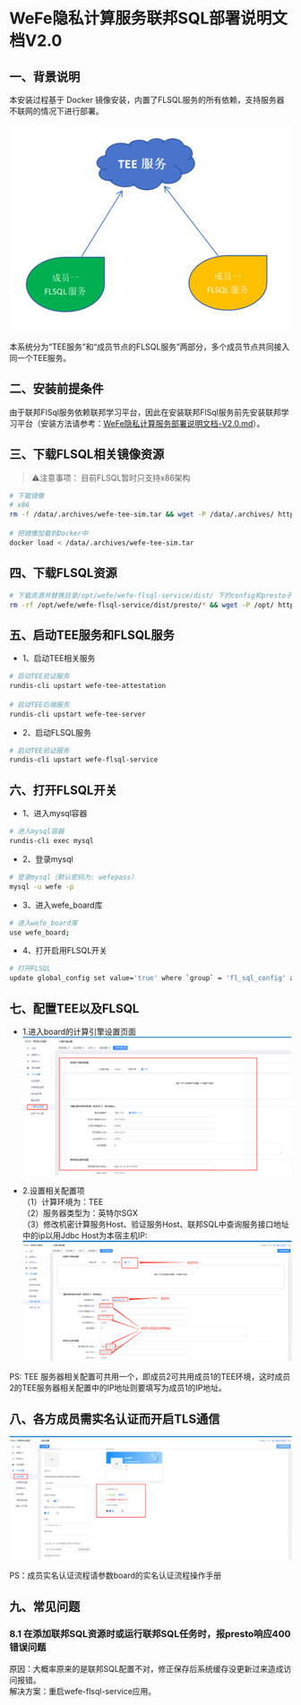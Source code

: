 # WeFe隐私计算服务联邦SQL部署说明文档V2.0

## 一、背景说明

本安装过程基于 Docker 镜像安装，内置了FLSQL服务的所有依赖，支持服务器不联网的情况下进行部署。  

![rundis-cli ps结果](images/FLSQL结构.png)  

本系统分为“TEE服务”和“成员节点的FLSQL服务”两部分，多个成员节点共同接入同一个TEE服务。

## 二、安装前提条件
由于联邦FlSql服务依赖联邦学习平台，因此在安装联邦FlSql服务前先安装联邦学习平台（安装方法请参考：[WeFe隐私计算服务部署说明文档-V2.0.md](WeFe隐私计算服务部署说明文档-V2.0.md)）。

## 三、下载FLSQL相关镜像资源
> ⚠️注意事项：
> 目前FLSQL暂时只支持x86架构

```bash
# 下载镜像
# x86
rm -f /data/.archives/wefe-tee-sim.tar && wget -P /data/.archives/ https://welab-wefe-release.obs.cn-south-1.myhuaweicloud.com/deploy/3.8.3/x86_64/wefe-tee-sim.tar

# 把镜像加载到Docker中
docker load < /data/.archives/wefe-tee-sim.tar
```

## 四、下载FLSQL资源
```bash
# 下载资源并替换目录/opt/wefe/wefe-flsql-service/dist/ 下的config和presto子目录
rm -rf /opt/wefe/wefe-flsql-service/dist/presto/* && wget -P /opt/ https://welab-wefe-release.obs.myhuaweicloud.com/deploy/3.8.5/wefe-deploy-flsql-dist-v3.8.5.tar && tar -xvf /opt/wefe-deploy-flsql-dist-v3.8.5.tar -C /opt/wefe/wefe-flsql-service/dist/presto/
```

## 五、启动TEE服务和FLSQL服务
- 1、启动TEE相关服务
```bash
# 启动TEE验证服务
rundis-cli upstart wefe-tee-attestation

# 启动TEE后端服务
rundis-cli upstart wefe-tee-server
```
- 2、启动FLSQL服务
```bash
# 启动TEE验证服务
rundis-cli upstart wefe-flsql-service
```

## 六、打开FLSQL开关
- 1、进入mysql容器
```bash
# 进入mysql容器
rundis-cli exec mysql
```
- 2、登录mysql
```bash
# 登录mysql（默认密码为: wefepass）
mysql -u wefe -p
```
- 3、进入wefe_board库
```bash
# 进入wefe_board库
use wefe_board;
```
- 4、打开启用FLSQL开关
```bash
# 打开FLSQL
update global_config set value='true' where `group` = 'fl_sql_config' and name = 'enable';
```

## 七、配置TEE以及FLSQL

- 1.进入board的计算引擎设置页面
![计算引擎设置页面](images/board-calculation_engine_config.png)  

- 2.设置相关配置项  
（1）计算环境为：TEE  
（2）服务器类型为：英特尔SGX  
（3）修改机密计算服务Host、验证服务Host、联邦SQL中查询服务接口地址中的ip以用Jdbc Host为本宿主机IP:    
![计算引擎设置页面](images/board-calculation_engine_config-update.png)

PS: TEE 服务器相关配置可共用一个，即成员2可共用成员1的TEE环境，这时成员2的TEE服务器相关配置中的IP地址则要填写为成员1的IP地址。

## 八、各方成员需实名认证而开启TLS通信
![成员实名认证](images/board-member-auth-tls.png)

PS：成员实名认证流程请参数board的实名认证流程操作手册


## 九、常见问题
### 8.1 在添加联邦SQL资源时或运行联邦SQL任务时，报presto响应400错误问题
原因：大概率原来的是联邦SQL配置不对，修正保存后系统缓存没更新过来造成访问报错。  
解决方案：重启wefe-flsql-service应用。










